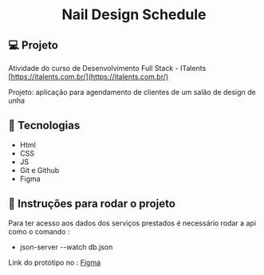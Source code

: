<h1 align= 'center'>Nail Design Schedule</h1 >

## 💻 Projeto


Atividade do curso de Desenvolvimento Full Stack - ITalents [https://italents.com.br/](https://italents.com.br/) 
<p>Projeto: aplicação para agendamento de clientes de um salão de design de unha </p> 


##  🔧 Tecnologias
- Html
- CSS
- JS
- Git e Github
- Figma

##  🔧 Instruções para rodar o projeto
Para ter acesso aos dados dos serviços prestados é necessário rodar a api como o comando :
 - json-server --watch db.json


<p> Link do protótipo no : 
    <a href= 'https://www.figma.com/file/Pi4ek9cYsqYEoqaxtCjQFC/Untitled?type=design&node-id=8-121&mode=design&t=1Im4S6vDCeASH3BD-0'>Figma</a>
</p>
